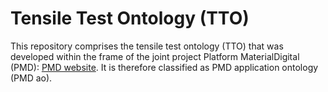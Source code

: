 # Tensile Test Ontology (TTO)

This repository comprises the tensile test ontology (TTO) that was developed within the frame of the joint project 
Platform MaterialDigital (PMD): [PMD website](https://materialdigital.de/). 
It is therefore classified as PMD application ontology (PMD ao).
